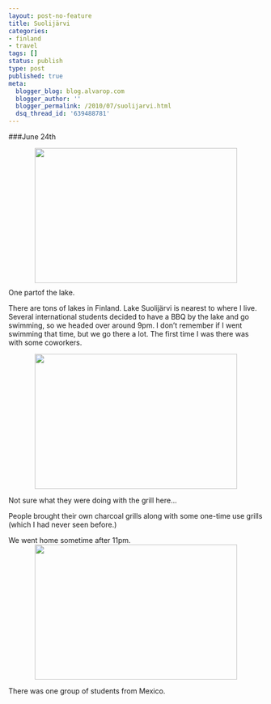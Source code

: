 ```yaml
---
layout: post-no-feature
title: Suolijärvi
categories:
- finland
- travel
tags: []
status: publish
type: post
published: true
meta:
  blogger_blog: blog.alvarop.com
  blogger_author: ''
  blogger_permalink: /2010/07/suolijarvi.html
  dsq_thread_id: '639488781'
---
```


###June 24th

<a href="http://2.bp.blogspot.com/_k2p8q4xyXYc/TD9QgF0EyAI/AAAAAAAAAI8/K7WObJuMdsg/s1600/IMG_1521.JPG"><img style="display: block; margin: 0px auto 10px; text-align: center; cursor: pointer; width: 400px; height: 267px;" src="http://2.bp.blogspot.com/_k2p8q4xyXYc/TD9QgF0EyAI/AAAAAAAAAI8/K7WObJuMdsg/s400/IMG_1521.JPG" alt="" id="BLOGGER_PHOTO_ID_5494198582661924866" border="0" /></a>
One partof the lake.

There are tons of lakes in Finland. Lake Suolijärvi is nearest to where I live. Several international students decided to have a BBQ by the lake and go swimming, so we headed over around 9pm. I don’t remember if I went swimming that time, but we go there a lot. The first time I was there was with some coworkers.</p>

<a href="http://3.bp.blogspot.com/_k2p8q4xyXYc/TD9Qg7EOJMI/AAAAAAAAAJM/Sje-MSAQjYA/s1600/IMG_1546.JPG"><img style="display: block; margin: 0px auto 10px; text-align: center; cursor: pointer; width: 400px; height: 267px;" src="http://3.bp.blogspot.com/_k2p8q4xyXYc/TD9Qg7EOJMI/AAAAAAAAAJM/Sje-MSAQjYA/s400/IMG_1546.JPG" alt="" id="BLOGGER_PHOTO_ID_5494198596956726466" border="0" /></a>

Not sure what they were doing with the grill here...

People brought their own charcoal grills along with some one-time use grills (which I had never seen before.)

We went home sometime after 11pm.<a href="http://4.bp.blogspot.com/_k2p8q4xyXYc/TD9QgVwVFdI/AAAAAAAAAJE/rZNEP0BBBv0/s1600/IMG_1538.JPG"><img style="display: block; margin: 0px auto 10px; text-align: center; cursor: pointer; width: 400px; height: 267px;" src="http://4.bp.blogspot.com/_k2p8q4xyXYc/TD9QgVwVFdI/AAAAAAAAAJE/rZNEP0BBBv0/s400/IMG_1538.JPG" alt="" id="BLOGGER_PHOTO_ID_5494198586941183442" border="0" /></a>

There was one group of students from Mexico.
